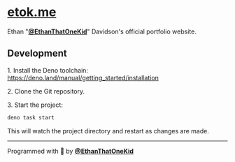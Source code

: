 # [etok.me](https://etok.me/)

Ethan "[**@EthanThatOneKid**](https://etok.codes/)" Davidson's official
portfolio website.

## Development

1\. Install the Deno toolchain:
<https://deno.land/manual/getting_started/installation>

2\. Clone the Git repository.

3\. Start the project:

```sh
deno task start
```

This will watch the project directory and restart as changes are made.

---

Programmed with 💖 by [**@EthanThatOneKid**](https://etok.codes/)
